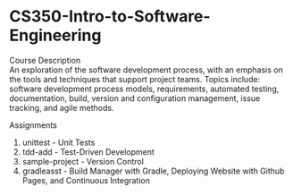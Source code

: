 # CS350-Intro-to-Software-Engineering
Course Description
<br /> An exploration of the software development process, with an emphasis on the tools and techniques that support project teams. Topics include: software development process models, requirements, automated testing, documentation, build, version and configuration management, issue tracking, and agile methods.

Assignments
1. unittest - Unit Tests
2. tdd-add - Test-Driven Development
3. sample-project - Version Control
4. gradleasst - Build Manager with Gradle, Deploying Website with Github Pages, and Continuous Integration
